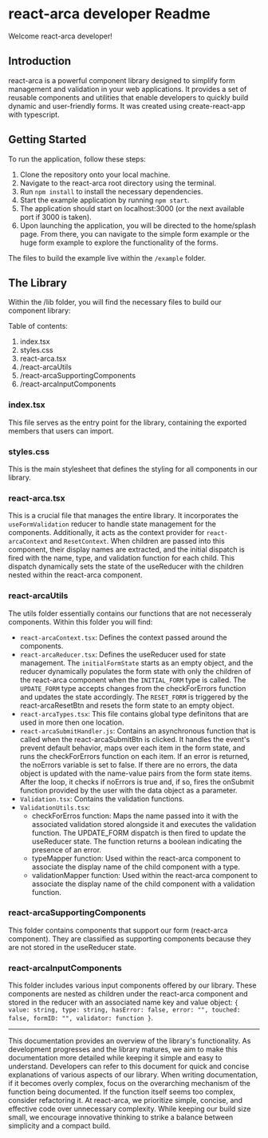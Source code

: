 # react-arca developer Readme

Welcome react-arca developer!

## Introduction

react-arca is a powerful component library designed to simplify form management and validation in your web applications. It provides a set of reusable components and utilities that enable developers to quickly build dynamic and user-friendly forms. It was created using create-react-app with typescript.

## Getting Started

To run the application, follow these steps:

1. Clone the repository onto your local machine.
2. Navigate to the react-arca root directory using the terminal.
3. Run `npm install` to install the necessary dependencies.
4. Start the example application by running `npm start`.
5. The application should start on localhost:3000 (or the next available port if 3000 is taken).
6. Upon launching the application, you will be directed to the home/splash page. From there, you can navigate to the simple form example or the huge form example to explore the functionality of the forms.

The files to build the example live within the `/example` folder.

## The Library

Within the /lib folder, you will find the necessary files to build our component library:

Table of contents:

1. index.tsx
2. styles.css
3. react-arca.tsx
4. /react-arcaUtils
5. /react-arcaSupportingComponents
6. /react-arcaInputComponents

### index.tsx

This file serves as the entry point for the library, containing the exported members that users can import.

### styles.css

This is the main stylesheet that defines the styling for all components in our library.

### react-arca.tsx

This is a crucial file that manages the entire library. It incorporates the `useFormValidation` reducer to handle state management for the components. Additionally, it acts as the context provider for `react-arcaContext` and `ResetContext`. When children are passed into this component, their display names are extracted, and the initial dispatch is fired with the name, type, and validation function for each child. This dispatch dynamically sets the state of the useReducer with the children nested within the react-arca component.

### react-arcaUtils

The utils folder essentially contains our functions that are not necesseraly components. Within this folder you will find:

- `react-arcaContext.tsx`: Defines the context passed around the components.
- `react-arcaReducer.tsx`: Defines the useReducer used for state management. The `initialFormState` starts as an empty object, and the reducer dynamically populates the form state with only the children of the react-arca component when the `INITIAL_FORM` type is called. The `UPDATE_FORM` type accepts changes from the checkForErrors function and updates the state accordingly. The `RESET_FORM` is triggered by the react-arcaResetBtn and resets the form state to an empty object.
- `react-arcaTypes.tsx`: This file contains global type definitons that are used in more then one location.
- `react-arcaSubmitHandler.js`: Contains an asynchronous function that is called when the react-arcaSubmitBtn is clicked. It handles the event's prevent default behavior, maps over each item in the form state, and runs the checkForErrors function on each item. If an error is returned, the noErrors variable is set to false. If there are no errors, the data object is updated with the name-value pairs from the form state items. After the loop, it checks if noErrors is true and, if so, fires the onSubmit function provided by the user with the data object as a parameter.
- `Validation.tsx`: Contains the validation functions.
- `ValidationUtils.tsx`:
  - checkForErros function: Maps the name passed into it with the associated validation stored alongside it and executes the validation function. The UPDATE_FORM dispatch is then fired to update the useReducer state. The function returns a boolean indicating the presence of an error.
  - typeMapper function: Used within the react-arca component to associate the display name of the child component with a type.
  - validationMapper function: Used within the react-arca component to associate the display name of the child component with a validation function.

### react-arcaSupportingComponents

This folder contains components that support our form (react-arca component). They are classified as supporting components because they are not stored in the useReducer state.

### react-arcaInputComponents

This folder includes various input components offered by our library. These components are nested as children under the react-arca component and stored in the reducer with an associated name key and value object: `{ value: string, type: string, hasError: false, error: "", touched: false, formID: "", validator: function }`.

---

This documentation provides an overview of the library's functionality. As development progresses and the library matures, we aim to make this documentation more detailed while keeping it simple and easy to understand. Developers can refer to this document for quick and concise explanations of various aspects of our library. When writing documentation, if it becomes overly complex, focus on the overarching mechanism of the function being documented. If the function itself seems too complex, consider refactoring it. At react-arca, we prioritize simple, concise, and effective code over unnecessary complexity. While keeping our build size small, we encourage innovative thinking to strike a balance between simplicity and a compact build.
